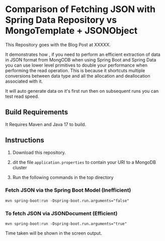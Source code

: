 # Comparison of Fetching JSON with Spring Data Repository vs MongoTemplate + JSONObject

This Repository goes with the Blog Post at XXXXX.

It demonstrates how , if you need to perform an efficient extraction of data in JSON format from MongODB when using Spring Boot and Spring Data you can use lower level primitives to double your performance when performing the read operation. This is because it shortcuts multiple conversions between data type and all the allocation and deallocation associated with it.

It will auto generate data on it's first run then on subsequent runs you can test read speed.

## Build Requirements

It Requires Maven and Java 17 to build.

## Instructions

1. Download this repository.

2. dit the file `application.properties` to contain your URI to a MongoDB cluster

3. Run the following commands in the top directory


### Fetch JSON via the Spring Boot Model (Inefficient)

```
mvn spring-boot:run -Dspring-boot.run.arguments="false"
```


### To fetch JSON via JSONDocument (Efficient) 

```
mvn spring-boot:run -Dspring-boot.run.arguments="true"
```

Time taken will be shown in the screen output.
